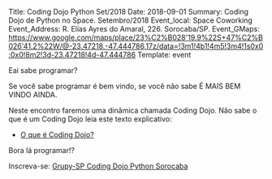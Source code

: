 Title: Coding Dojo Python Set/2018
Date: 2018-09-01
Summary: Coding Dojo de Python no Space. Setembro/2018
Event_local: Space Coworking
Event_Address: R. Elías Ayres do Amaral, 226. Sorocaba/SP.
Event_GMaps: https://www.google.com/maps/place/23%C2%B028'19.9%22S+47%C2%B026'41.2%22W/@-23.47218,-47.444786,17z/data=!3m1!4b1!4m5!3m4!1s0x0:0x0!8m2!3d-23.47218!4d-47.444786
Template: event


Eai sabe programar?

Se você sabe programar é bem vindo, se você não sabe É MAIS BEM VINDO AINDA.

Neste encontro faremos uma dinâmica chamada Coding Dojo. Não sabe o que é um
Coding Dojo leia este texto explicativo:

- [O que é Coding Dojo?](https://github.com/python-sorocaba/coding-dojo#o-que-%C3%A9-um-coding-dojo)

Bora lá programar!?

Inscreva-se: [Grupy-SP Coding Dojo Python
Sorocaba](https://www.meetup.com/Grupy-SP/events/253769164/)

